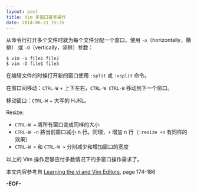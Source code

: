 ```yaml
---
layout: post
title: Vim 多窗口基本操作
date: 2014-06-21 15:35
---
```


从命令行打开多个文件时就为每个文件分配一个窗口，使用 `-o`（horizontally，横排） 或 `-O`（vertically，竖排）参数：

    $ vim -o file1 file2
    $ vim -O file1 file3

在编辑文件的时候打开新的窗口使用 `:split` 或 `:vsplit` 命令。

在窗口间移动：`CTRL-W` + 上下左右，`CTRL-W CTRL-W` 移动到下一个窗口。

移动窗口：`CTRL-W` + 大写的 HJKL。

Resize:

 *  `CTRL-W =` 將所有窗口变成同样的大小
 *  `CTRL-W -n` 將当前窗口减小 n 行。同理，`+` 增加 n 行（`:resize +n` 有同样的效果）
 *  `CTRL-W <` 和 `CTRL-W >` 分别减少和增加窗口的宽度

以上的 Vim 操作足够应付多数情况下的多窗口操作需求了。

本文内容参考自 [Learning the vi and Vim Editors](http://book.douban.com/subject/3041178/), page 174-186

**-EOF-**

